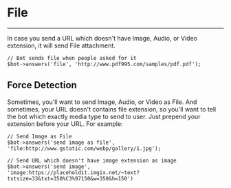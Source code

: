 # File
---
In case you send a URL which doesn't have Image, Audio, or Video extension, it will send File attachment.

```
// Bot sends file when people asked for it
$bot->answers('file', 'http://www.pdf995.com/samples/pdf.pdf');
```

## Force Detection
Sometimes, you'll want to send Image, Audio, or Video as File. And sometimes, your URL doesn't contains file extension, so you'll want to tell the bot which exactly media type to send to user. Just prepend your extension before your URL. For example:

```
// Send Image as File
$bot->answers('send image as file', 'file:http://www.gstatic.com/webp/gallery/1.jpg');

// Send URL which doesn't have image extension as image
$bot->answers('send image', 'image:https://placeholdit.imgix.net/~text?txtsize=33&txt=350%C3%97150&w=350&h=150')
```